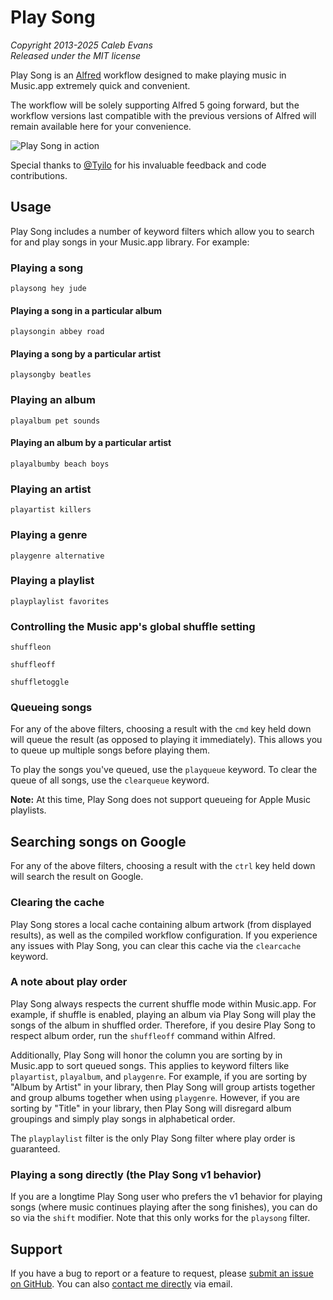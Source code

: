 # Play Song

*Copyright 2013-2025 Caleb Evans*  
*Released under the MIT license*

Play Song is an [Alfred](https://www.alfredapp.com/) workflow designed to make
playing music in Music.app extremely quick and convenient.

The workflow will be solely supporting Alfred 5 going forward, but the workflow
versions last compatible with the previous versions of Alfred will remain
available here for your convenience.

![Play Song in action](screenshot.png)

Special thanks to [@Tyilo](https://github.com/Tyilo) for his invaluable feedback
and code contributions.

## Usage

Play Song includes a number of keyword filters which allow you to search for and
play songs in your Music.app library. For example:

### Playing a song

```
playsong hey jude
```

#### Playing a song in a particular album

```
playsongin abbey road
```

#### Playing a song by a particular artist

```
playsongby beatles
```

### Playing an album

```
playalbum pet sounds
```

#### Playing an album by a particular artist

```
playalbumby beach boys
```

### Playing an artist

```
playartist killers
```

### Playing a genre

```
playgenre alternative
```

### Playing a playlist

```
playplaylist favorites
```

### Controlling the Music app's global shuffle setting

```
shuffleon
```

```
shuffleoff
```

```
shuffletoggle
```

### Queueing songs

For any of the above filters, choosing a result with the `cmd` key held down
will queue the result (as opposed to playing it immediately). This allows you to
queue up multiple songs before playing them.

To play the songs you've queued, use the `playqueue` keyword. To clear the queue
of all songs, use the `clearqueue` keyword.

**Note:** At this time, Play Song does not support queueing for Apple Music
playlists.

## Searching songs on Google

For any of the above filters, choosing a result with the `ctrl` key held down
will search the result on Google.

### Clearing the cache

Play Song stores a local cache containing album artwork (from displayed
results), as well as the compiled workflow configuration. If you experience any
issues with Play Song, you can clear this cache via the `clearcache` keyword.

### A note about play order

Play Song always respects the current shuffle mode within Music.app. For example,
if shuffle is enabled, playing an album via Play Song will play the songs of the
album in shuffled order. Therefore, if you desire Play Song to respect album
order, run the `shuffleoff` command within Alfred.

Additionally, Play Song will honor the column you are sorting by in Music.app to
sort queued songs. This applies to keyword filters like `playartist`,
`playalbum`, and `playgenre`. For example, if you are sorting by "Album by
Artist" in your library, then Play Song will group artists together and group
albums together when using `playgenre`. However, if you are sorting by "Title"
in your library, then Play Song will disregard album groupings and simply play
songs in alphabetical order.

The `playplaylist` filter is the only Play Song filter where play order is
guaranteed.

### Playing a song directly (the Play Song v1 behavior)

If you are a longtime Play Song user who prefers the v1 behavior for playing
songs (where music continues playing after the song finishes), you can do so via
the `shift` modifier. Note that this only works for the `playsong` filter.

## Support

If you have a bug to report or a feature to request, please [submit an issue on
GitHub](https://github.com/caleb531/play-song/issues). You can also [contact me
directly](https://calebevans.me/contact/) via email.
